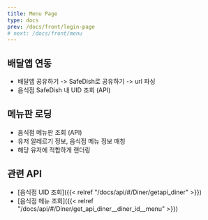 ```yaml
---
title: Menu Page
type: docs
prev: /docs/front/login-page
# next: /docs/front/menu
---
```


## 배달앱 연동
- 배달앱 공유하기 -> SafeDish로 공유하기 -> url 파싱
- 음식점 SafeDish 내 UID 조회 (API)

## 메뉴판 로딩
- 음식점 메뉴판 조회 (API)
- 유저 알레르기 정보, 음식점 메뉴 정보 매칭
- 해당 유저에 적합하게 랜더링

## 관련 API
- [음식점 UID 조회]({{< relref "/docs/api/#/Diner/getapi_diner" >}})
- [음식점 메뉴 조회]({{< relref "/docs/api/#/Diner/get_api_diner__diner_id__menu" >}})